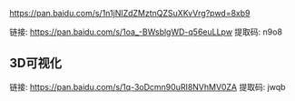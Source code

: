 https://pan.baidu.com/s/1n1jNIZdZMztnQZSuXKvVrg?pwd=8xb9

链接: https://pan.baidu.com/s/1oa_-BWsblgWD-q56euLLpw 提取码: n9o8

## 3D可视化
链接: https://pan.baidu.com/s/1q-3oDcmn90uRI8NVhMV0ZA 提取码: jwqb 
